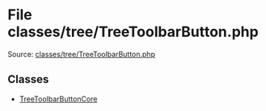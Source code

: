 File classes/tree/TreeToolbarButton.php
=========

Source: [classes/tree/TreeToolbarButton.php](https://github.com/PrestaShop/PrestaShop/blob/1.6.1.3/classes/tree/TreeToolbarButton.php)


Classes
-------

* [TreeToolbarButtonCore](class.TreeToolbarButtonCore.md)

